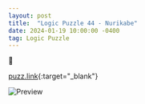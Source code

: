 ```yaml
---
layout: post
title:  "Logic Puzzle 44 - Nurikabe"
date: 2024-01-19 10:00:00 -0400
tag: Logic Puzzle
---
```


🍥

[puzz.link](https://puzz.link/p?nurikabe/20/20/2v4g1j9i2i5x1g2k1z4t7i1j2h2zn2h1i4l3j1zq1g.g2i2m2zk3zk2l3g3q1p3m1s2l1u4g1zk2h2u2m2r){:target="_blank"}

![Preview](https://puzz.link/pv?frame=5&nurikabe/20/20/2v4g1j9i2i5x1g2k1z4t7i1j2h2zn2h1i4l3j1zq1g.g2i2m2zk3zk2l3g3q1p3m1s2l1u4g1zk2h2u2m2r)